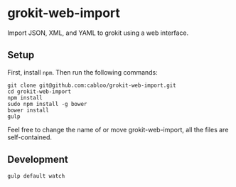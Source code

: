 # grokit-web-import
Import JSON, XML, and YAML to grokit using a web interface.

## Setup

First, install `npm`. Then run the following commands:

```shell
git clone git@github.com:cabloo/grokit-web-import.git
cd grokit-web-import
npm install
sudo npm install -g bower
bower install
gulp
```

Feel free to change the name of or move grokit-web-import, all the files are self-contained.

## Development

```shell
gulp default watch
```
